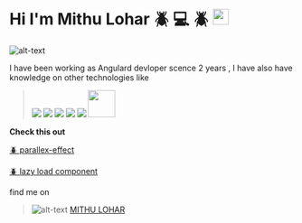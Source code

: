 # Hi I'm Mithu Lohar :beetle: :computer: :beetle:  <img src="https://img.icons8.com/color/48/000000/angularjs.png" style="height:28px;width:28px;"/>

![alt-text](https://images8.alphacoders.com/115/1156488.png)

I have been working as Angulard devloper scence 2 years , I have also have knowledge on other technologies like 


> <img src="https://img.icons8.com/color/48/000000/python--v1.png"/> <img src="https://img.icons8.com/color/48/000000/django.png"/> <img src="https://img.icons8.com/doodle/48/000000/svetle.png"/> <img src="https://img.icons8.com/color/48/000000/firebase.png"/> <img src="https://img.icons8.com/color/48/000000/webpack.png"/> <img src="https://logos-download.com/wp-content/uploads/2016/09/Sass_logo.png" style="height:48px;width:48px;"/>




**Check this out**

[:beetle: parallex-effect](https://mithulohar.github.io/parallax-deployed/)

[:beetle: lazy load component](https://city-quiz-f793c.web.app/)


find me on 

> ![alt-text](https://img.icons8.com/external-justicon-lineal-color-justicon/64/000000/external-linkedin-social-media-justicon-lineal-color-justicon.png) [MITHU LOHAR](https://www.linkedin.com/in/mithu-lohar-69a95717a)









